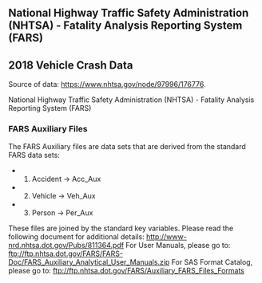 ## National Highway Traffic Safety Administration (NHTSA) - Fatality Analysis Reporting System (FARS)

## 2018 Vehicle Crash Data

Source of data: <https://www.nhtsa.gov/node/97996/176776>.

National Highway Traffic Safety Administration (NHTSA) - Fatality Analysis Reporting System (FARS)

### FARS Auxiliary Files

The FARS Auxiliary files are data sets that are derived from the standard FARS data sets:

* 1. Accident -> Acc_Aux 
* 2. Vehicle -> Veh_Aux
* 3. Person -> Per_Aux

These files are joined by the standard key variables.
Please read the following document for additional details: <http://www-nrd.nhtsa.dot.gov/Pubs/811364.pdf>
For User Manuals, please go to: <ftp://ftp.nhtsa.dot.gov/FARS/FARS-Doc/FARS_Auxiliary_Analytical_User_Manuals.zip>
For SAS Format Catalog, please go to: <ftp://ftp.nhtsa.dot.gov/FARS/Auxiliary_FARS_Files_Formats>